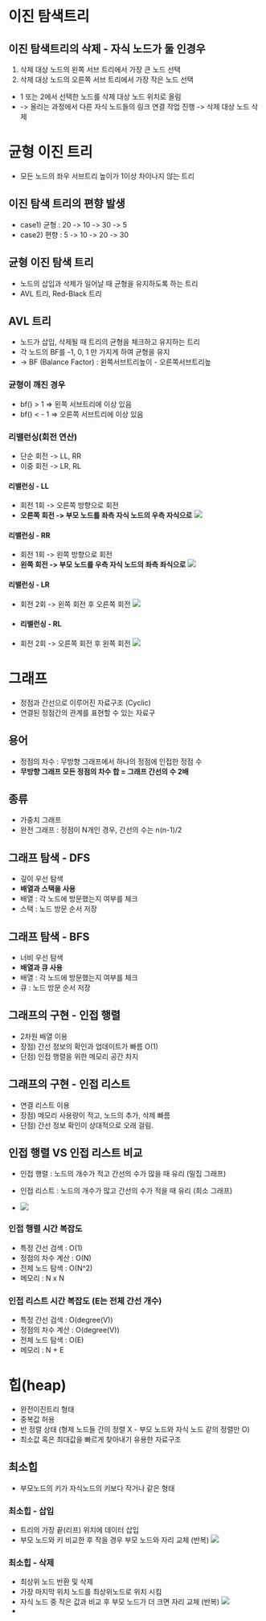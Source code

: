 # 이진 탐색트리

## 이진 탐색트리의 삭제 - 자식 노드가 둘 인경우
1. 삭제 대상 노드의 왼쪽 서브 트리에서 가장 큰 노드 선택
2. 삭제 대상 노드의 오른쪽 서브 트리에서 가장 작은 노드 선택
- 1 또는 2에서 선택한 노드를 삭제 대상 노드 위치로 올림
- -> 올리는 과정에서 다른 자식 노드들의 링크 연결 작업 진행 -> 삭제 대상 노드 삭제

# 균형 이진 트리 
- 모든 노드의 좌우 서브트리 높이가 1이상 차이나지 않는 트리 

## 이진 탐색 트리의 편향 발생
- case1) 균형 : 20 -> 10 -> 30 -> 5
- case2) 편향 : 5 -> 10 -> 20 -> 30

## 균형 이진 탐색 트리
- 노드의 삽입과 삭제가 일어날 때 균형을 유지하도록 하는 트리
- AVL 트리, Red-Black 트리


## AVL 트리
- 노드가 삽입, 삭제될 때 트리의 균형을 체크하고 유지하는 트리
- 각 노드의 BF를 -1, 0, 1 만 가지게 하여 균형을 유지
- -> BF (Balance Factor) : 왼쪽서브트리높이 - 오른쪽서브트리높 
### 균형이 깨진 경우
- bf() > 1 => 왼쪽 서브트리에 이상 있음
- bf() < - 1 => 오른쪽 서브트리에 이상 있음
### 리밸런싱(회전 연산)
- 단순 회전 -> LL, RR
- 이중 회전 -> LR, RL
#### 리밸런싱 - LL
- 회전 1회 -> 오른쪽 방향으로 회전 
- **오른쪽 회전 -> 부모 노드를 좌측 자식 노드의 우측 자식으로**
![](./img/img.png)
#### 리밸런싱 - RR
- 회전 1회 -> 왼쪽 방향으로 회전
- **왼쪽 회전 -> 부모 노드를 우측 자식 노드의 좌측 좌식으로**
![](./img/img_1.png)
#### 리밸런싱 - LR
- 회전 2회 -> 왼쪽 회전 후 오른쪽 회전
![](img/img_2.png)
- #### 리밸런싱 - RL
- 회전 2회 -> 오른쪽 회전 후 왼쪽 회전
![](img/img_3.png)


# 그래프
- 정점과 간선으로 이루어진 자료구조 (Cyclic)
- 연결된 정점간의 관계를 표현할 수 있는 자료구
## 용어
- 정점의 차수 : 무방향 그래프에서 하나의 정점에 인접한 정점 수
- **무방향 그래프 모든 정점의 차수 합 = 그래프 간선의 수 2배**

## 종류
- 가중치 그래프
- 완전 그래프 : 정점이 N개인 경우, 간선의 수는 n(n-1)/2

## 그래프 탐색 - DFS
- 깊이 우선 탐색
- **배열과 스택을 사용**
- 배열 : 각 노드에 방문했는지 여부를 체크
- 스택 : 노드 방문 순서 저장

## 그래프 탐색 - BFS
- 너비 우선 탐색
- **배열과 큐 사용**
- 배열 : 각 노드에 방문했는지 여부를 체크
- 큐 : 노드 방문 순서 저장 

## 그래프의 구현 - 인접 행렬
- 2차원 배열 이용
- 장점) 간선 정보의 확인과 업데이트가 빠름 O(1)
- 단점) 인접 행렬을 위한 메모리 공간 차지

## 그래프의 구현 - 인접 리스트
- 연결 리스트 이용
- 장점) 메모리 사용량이 적고, 노드의 추가, 삭제 빠름
- 단점) 간선 정보 확인이 상대적으로 오래 걸림.

## 인접 행렬 VS 인접 리스트 비교
- 인접 행렬 : 노드의 개수가 적고 간선의 수가 많을 때 유리 (밀집 그래프)
- 인접 리스트 : 노드의 개수가 많고 간선의 수가 적을 때 유리 (희소 그래프)

- ![](img/img_4.png)
### 인접 행렬 시간 복잡도
- 특정 간선 검색 : O(1)
- 정점의 차수 계산 : O(N)
- 전체 노드 탐색 : O(N^2)
- 메모리 : N x N
### 인접 리스트 시간 복잡도 (E는 전체 간선 개수)
- 특정 간선 검색 : O(degree(V))
- 정점의 차수 계산 : O(degree(V))
- 전체 노드 탐색 : O(E)
- 메모리 : N + E 

# 힙(heap)
- 완전이진트리 형태
- 중복값 허용
- 반 정렬 상태 (형제 노드들 간의 정렬 X - 부모 노드와 자식 노드 같의 정렬만 O)
- 최소값 혹은 최대값을 빠르게 찾아내기 유용한 자료구조

## 최소힙
- 부모노드의 키가 자식노드의 키보다 작거나 같은 형태 
### 최소힙 - 삽입
- 트리의 가장 끝(리프) 위치에 데이터 삽입 
- 부모 노드와 키 비교한 후 작을 경우 부모 노드와 자리 교체 (반복)
![](img/img_5.png)
### 최소힙 - 삭제
- 최상위 노드 반환 및 삭제
- 가장 마지막 위치 노드를 최상위노드로 위치 시킴
- 자식 노드 중 작은 값과 비교 후 부모 노드가 더 크면 자리 교체 (반복)
![](img/img_6.png)
- 
